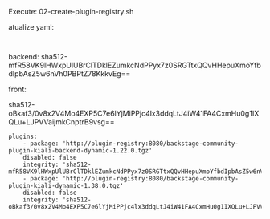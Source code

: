 Execute: 02-create-plugin-registry.sh

atualize yaml:

```


```

backend:
sha512-mfR58VK9lHWxpUlUBrClTDklEZumkcNdPPyx7z0SRGTtxQQvHHepuXmoYfbdIpbAsZ5w6nVh0PBPtZ78KkkvEg==


front:

sha512-oBkaf3/0v8x2V4Mo4EXP5C7e6lYjMiPPjc4lx3ddqLtJ4iW41FA4CxmHu0g1IXQLu+LJPVVaijmkCnptrB9vsg==


```
plugins:
    - package: 'http://plugin-registry:8080/backstage-community-plugin-kiali-backend-dynamic-1.22.0.tgz'
    disabled: false
    integrity: 'sha512-mfR58VK9lHWxpUlUBrClTDklEZumkcNdPPyx7z0SRGTtxQQvHHepuXmoYfbdIpbAsZ5w6nVh0PBPtZ78KkkvEg=='
    - package: 'http://plugin-registry:8080/backstage-community-plugin-kiali-dynamic-1.38.0.tgz'
    disabled: false
    integrity: 'sha512-oBkaf3/0v8x2V4Mo4EXP5C7e6lYjMiPPjc4lx3ddqLtJ4iW41FA4CxmHu0g1IXQLu+LJPVVaijmkCnptrB9vsg=='
```